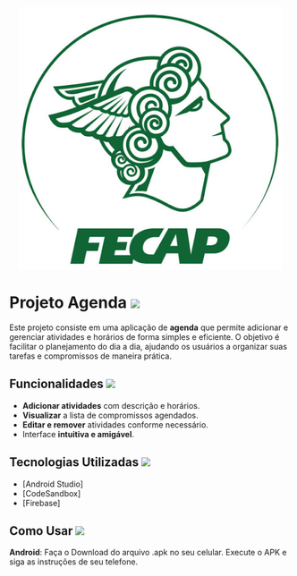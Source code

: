 <div align="center">
  <a href="https://www.fecap.br/">
    <img src="https://github.com/dhcleto/Projeto-Agenda-DP/blob/main/fecap.png" alt="FECAP">
  </a>
</div>

# Projeto Agenda <img src="https://cdn3.iconfinder.com/data/icons/it-workplace-1-1/66/41-512.png" width="40" /> 
Este projeto consiste em uma aplicação de **agenda** que permite adicionar e gerenciar atividades e horários de forma simples e eficiente. O objetivo é facilitar o planejamento do dia a dia, ajudando os usuários a organizar suas tarefas e compromissos de maneira prática.

## Funcionalidades <img src="https://cdn2.iconfinder.com/data/icons/web-design-and-development-6/64/vector_479_07-512.png" width="40" /> 

- **Adicionar atividades** com descrição e horários.
- **Visualizar** a lista de compromissos agendados.
- **Editar e remover** atividades conforme necessário.
- Interface **intuitiva e amigável**.

## Tecnologias Utilizadas <img src="https://cdn2.iconfinder.com/data/icons/startups/64/technology-innovation-idea-science-process-512.png" width="40" /> 

- [Android Studio]
- [CodeSandbox]
- [Firebase]

## Como Usar <img src="https://cdn1.iconfinder.com/data/icons/education-343/96/_Online_Tutorials-512.png" width="40" /> 
**Android**: Faça o Download do arquivo .apk no seu celular. Execute o APK e siga as instruções de seu telefone.


  
